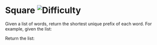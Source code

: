 # Square ![Difficulty](https://img.shields.io/badge/-MEDIUM-yellow)
	
Given a list of words, return the shortest unique prefix of each word. For example, given the list:
	







	
Return the list:
	







	

